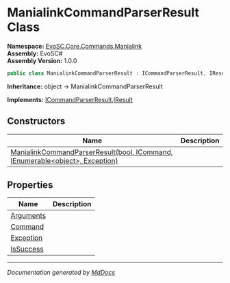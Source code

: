 ﻿<!--  
  <auto-generated>   
    The contents of this file were generated by a tool.  
    Changes to this file may be list if the file is regenerated  
  </auto-generated>   
-->

# ManialinkCommandParserResult Class

**Namespace:** [EvoSC.Core.Commands.Manialink](../index.md)  
**Assembly:** EvoSC\#  
**Assembly Version:** 1.0.0

```csharp
public class ManialinkCommandParserResult : ICommandParserResult, IResult
```

**Inheritance:** object → ManialinkCommandParserResult

**Implements:** [ICommandParserResult](../../Generic/Interfaces/ICommandParserResult/index.md),[IResult](../../Generic/Interfaces/IResult/index.md)

## Constructors

| Name                                                                                                    | Description |
| ------------------------------------------------------------------------------------------------------- | ----------- |
| [ManialinkCommandParserResult(bool, ICommand, IEnumerable\<object\>, Exception)](constructors/index.md) |             |

## Properties

| Name                                 | Description |
| ------------------------------------ | ----------- |
| [Arguments](properties/Arguments.md) |             |
| [Command](properties/Command.md)     |             |
| [Exception](properties/Exception.md) |             |
| [IsSuccess](properties/IsSuccess.md) |             |

___

*Documentation generated by [MdDocs](https://github.com/ap0llo/mddocs)*
